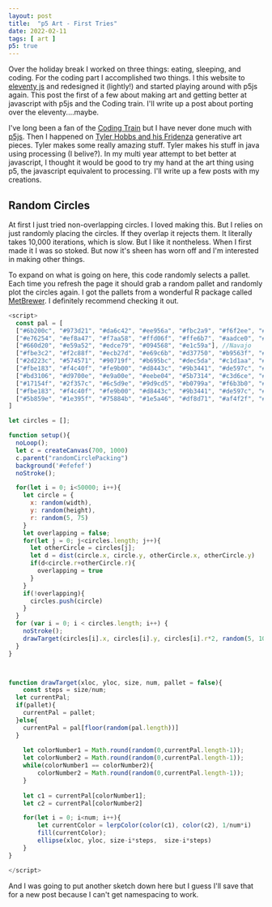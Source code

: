 ```yaml
---
layout: post
title:  "p5 Art - First Tries"
date: 2022-02-11
tags: [ art ]
p5: true
---
```


Over the holiday break I worked on three things: eating, sleeping, and coding.  For the coding part I accomplished two things.  I this website to [eleventy js](https://www.11ty.dev/) and redesigned it (lightly!) and started playing around with p5js again.  This post the first of a few about making art and getting better at javascript with p5js and the Coding train.  I'll write up a post about porting over the eleventy....maybe. 

I've long been a fan of the [Coding Train](https://www.youtube.com/channel/UCvjgXvBlbQiydffZU7m1_aw) but I have never done much with [p5js](https://p5js.org/). Then I happened on [Tyler Hobbs and his Fridenza](https://tylerxhobbs.com/fidenza) generative art pieces.  Tyler makes some really amazing stuff. Tyler makes his stuff in java using processing (I belive?).  In my multi year attempt to bet better at javascript, I thought it would be good to try my hand at the art thing using p5, the javascript equivalent to processing.   I'll write up a few posts with my creations. 

## Random Circles
At first I just tried non-overlapping circles. I loved making this.  But I relies on just randomly placing the circles.  If they overlap it rejects them.  It literally takes 10,000 iterations, which is slow. But I like it nontheless.  When I first made it I was so stoked.  But now it's sheen has worn off and I'm interested in making other things. 

<figure id="randomCirclePacking"></figure>

<script>
  const pal = [
  ["#6b200c", "#973d21", "#da6c42", "#ee956a", "#fbc2a9", "#f6f2ee", "#bad6f9", "#7db0ea", "#447fdd", "#225bb2", "#133e7e"],
  ["#e76254", "#ef8a47", "#f7aa58", "#ffd06f", "#ffe6b7", "#aadce0", "#72bcd5", "#528fad", "#376795", "#1e466e"],
  ["#660d20", "#e59a52", "#edce79", "#094568", "#e1c59a"], //Navajo
  ["#fbe3c2", "#f2c88f", "#ecb27d", "#e69c6b", "#d37750", "#b9563f", "#92351e"],
  ["#2d223c", "#574571", "#90719f", "#b695bc", "#dec5da", "#c1d1aa", "#7fa074", "#466c4b", "#2c4b27", "#0e2810"],
  ["#fbe183", "#f4c40f", "#fe9b00", "#d8443c", "#9b3441", "#de597c", "#e87b89", "#e6a2a6", "#aa7aa1", "#9f5691", "#633372", "#1f6e9c", "#2b9b81", "#92c051"],
  ["#bd3106", "#d9700e", "#e9a00e", "#eebe04", "#5b7314", "#c3d6ce", "#89a6bb", "#454b87"],
  ["#17154f", "#2f357c", "#6c5d9e", "#9d9cd5", "#b0799a", "#f6b3b0", "#e48171", "#bf3729", "#e69b00", "#f5bb50", "#ada43b", "#355828"], //Renoir
  ["#fbe183", "#f4c40f", "#fe9b00", "#d8443c", "#9b3441", "#de597c", "#e87b89", "#e6a2a6", "#aa7aa1", "#9f5691", "#633372", "#1f6e9c", "#2b9b81", "#92c051"], //Signac
  ["#5b859e", "#1e395f", "#75884b", "#1e5a46", "#df8d71", "#af4f2f", "#d48f90", "#732f30", "#ab84a5", "#59385c", "#d8b847", "#b38711"] //Redon
]

let circles = [];
function setup(){
  noLoop();
  let c = createCanvas(700, 400)
  c.parent("randomCirclePacking")
  background('#efefef')
  noStroke();
  frameRate(0.5);

  for(let i = 0; i<10000; i++){
    let circle = {
      x: random(width),
      y: random(height),
      r: random(5, 75)
    }
    let overlapping = false;
    for(let j = 0; j<circles.length; j++){
      let otherCircle = circles[j];
      let d = dist(circle.x, circle.y, otherCircle.x, otherCircle.y)
      if(d<circle.r+otherCircle.r){
        overlapping = true
      }
    }
    if(!overlapping){
      circles.push(circle)
    }
  }
  for (var i = 0; i < circles.length; i++) {
    noStroke();
    drawTarget(circles[i].x, circles[i].y, circles[i].r*2, random(5, 10))
  }
}



function drawTarget(xloc, yloc, size, num, pallet = false){
	const steps = size/num;
  let currentPal;
  if(pallet){
    currentPal = pallet;
  }else{
    currentPal = pal[floor(random(pal.length))]
  }
  
	let colorNumber1 = Math.round(random(0,currentPal.length-1));
	let colorNumber2 = Math.round(random(0,currentPal.length-1));
	while(colorNumber1 == colorNumber2){
		colorNumber2 = Math.round(random(0,currentPal.length-1));
	}
  
	let c1 = currentPal[colorNumber1];
	let c2 = currentPal[colorNumber2]
	//console.log(c1)

	for(let i = 0; i<num; i++){
		let currentColor = lerpColor(color(c1), color(c2), 1/num*i)
		fill(currentColor);
		ellipse(xloc, yloc, size-i*steps,  size-i*steps)
	}
}

</script>

To expand on what is going on here, this code randomly selects a pallet. Each time you refresh the page it should grab a random pallet and randomly plot the circles again. I got the pallets from a wonderful R package called [MetBrewer](https://github.com/BlakeRMills/MetBrewer/).  I definitely recommend checking it out. 

```js
<script>
  const pal = [
  ["#6b200c", "#973d21", "#da6c42", "#ee956a", "#fbc2a9", "#f6f2ee", "#bad6f9", "#7db0ea", "#447fdd", "#225bb2", "#133e7e"],
  ["#e76254", "#ef8a47", "#f7aa58", "#ffd06f", "#ffe6b7", "#aadce0", "#72bcd5", "#528fad", "#376795", "#1e466e"],
  ["#660d20", "#e59a52", "#edce79", "#094568", "#e1c59a"], //Navajo
  ["#fbe3c2", "#f2c88f", "#ecb27d", "#e69c6b", "#d37750", "#b9563f", "#92351e"],
  ["#2d223c", "#574571", "#90719f", "#b695bc", "#dec5da", "#c1d1aa", "#7fa074", "#466c4b", "#2c4b27", "#0e2810"],
  ["#fbe183", "#f4c40f", "#fe9b00", "#d8443c", "#9b3441", "#de597c", "#e87b89", "#e6a2a6", "#aa7aa1", "#9f5691", "#633372", "#1f6e9c", "#2b9b81", "#92c051"],
  ["#bd3106", "#d9700e", "#e9a00e", "#eebe04", "#5b7314", "#c3d6ce", "#89a6bb", "#454b87"],
  ["#17154f", "#2f357c", "#6c5d9e", "#9d9cd5", "#b0799a", "#f6b3b0", "#e48171", "#bf3729", "#e69b00", "#f5bb50", "#ada43b", "#355828"], //Renoir
  ["#fbe183", "#f4c40f", "#fe9b00", "#d8443c", "#9b3441", "#de597c", "#e87b89", "#e6a2a6", "#aa7aa1", "#9f5691", "#633372", "#1f6e9c", "#2b9b81", "#92c051"], //Signac
  ["#5b859e", "#1e395f", "#75884b", "#1e5a46", "#df8d71", "#af4f2f", "#d48f90", "#732f30", "#ab84a5", "#59385c", "#d8b847", "#b38711"] //Redon
]

let circles = [];

function setup(){
  noLoop();
  let c = createCanvas(700, 1000)
  c.parent("randomCirclePacking")
  background('#efefef')
  noStroke();

  for(let i = 0; i<50000; i++){
    let circle = {
      x: random(width),
      y: random(height),
      r: random(5, 75)
    }
    let overlapping = false;
    for(let j = 0; j<circles.length; j++){
      let otherCircle = circles[j];
      let d = dist(circle.x, circle.y, otherCircle.x, otherCircle.y)
      if(d<circle.r+otherCircle.r){
        overlapping = true
      }
    }
    if(!overlapping){
      circles.push(circle)
    }
  }
  for (var i = 0; i < circles.length; i++) {
    noStroke();
    drawTarget(circles[i].x, circles[i].y, circles[i].r*2, random(5, 10), pallet = pal[2])
  }
}



function drawTarget(xloc, yloc, size, num, pallet = false){
	const steps = size/num;
  let currentPal;
  if(pallet){
    currentPal = pallet;
  }else{
    currentPal = pal[floor(random(pal.length))]
  }
  
	let colorNumber1 = Math.round(random(0,currentPal.length-1));
	let colorNumber2 = Math.round(random(0,currentPal.length-1));
	while(colorNumber1 == colorNumber2){
		colorNumber2 = Math.round(random(0,currentPal.length-1));
	}
  
	let c1 = currentPal[colorNumber1];
	let c2 = currentPal[colorNumber2]

	for(let i = 0; i<num; i++){
		let currentColor = lerpColor(color(c1), color(c2), 1/num*i)
		fill(currentColor);
		ellipse(xloc, yloc, size-i*steps,  size-i*steps)
	}
}

</script>
```
And I was going to put another sketch down here but I guess I'll save that for a new post because I can't get namespacing to work. 


